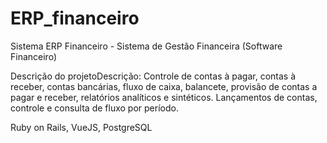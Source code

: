 # ERP_financeiro
Sistema ERP Financeiro - Sistema de Gestão Financeira (Software Financeiro)

Descrição do projetoDescrição: Controle de contas à pagar, contas à receber, contas bancárias, fluxo de caixa, balancete, provisão de contas a pagar e receber, relatórios analíticos e sintéticos. Lançamentos de contas, controle e consulta de fluxo por período.

Ruby on Rails, VueJS, PostgreSQL
